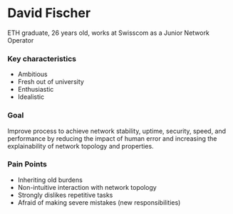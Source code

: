 # David Fischer

ETH graduate, 26 years old, works at Swisscom as a Junior Network Operator

### Key characteristics
- Ambitious
- Fresh out of university
- Enthusiastic
- Idealistic

### Goal

Improve process to achieve network stability, uptime, security, speed, and performance by reducing the impact of human error and increasing the explainability of network topology and properties.

### Pain Points
- Inheriting old burdens
- Non-intuitive interaction with network topology
- Strongly dislikes repetitive tasks
- Afraid of making severe mistakes (new responsibilities)
